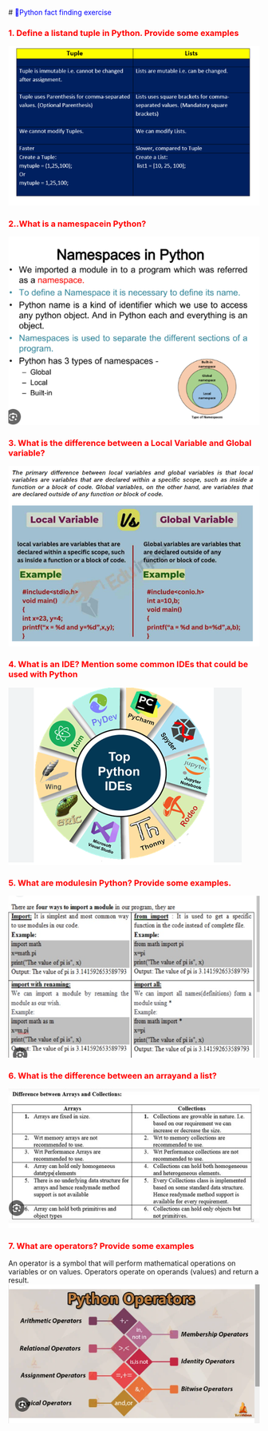 #<span style="color: Blue"> 🔎Python fact finding exercise

### <span style ="color:red">1. Define a listand tuple in Python. Provide some examples
![Alt text](image-2.png)
### <span style ="color:red">2..What is a namespacein Python?
![Alt text](image-3.png)
### <span style="color: Red;">3. What is the difference between a Local Variable and Global variable?
![Alt text](image.png)
### <span style="color:red;">4. What is an IDE? Mention some common IDEs that could be used with Python
![Alt text](image-4.png)
### <span style="color:red">5. What are modulesin Python? Provide some examples.
![Alt text](image-5.png)
### <span style="color:red">6. What is the difference between an arrayand a list?
![Alt text](image-6.png)
### <span style="color: Red;">7. What are operators? Provide some examples</span>
An operator is a symbol that will perform mathematical operations on variables or on values. Operators operate on operands (values) and return a result.
![Alt text](image-1.png)



